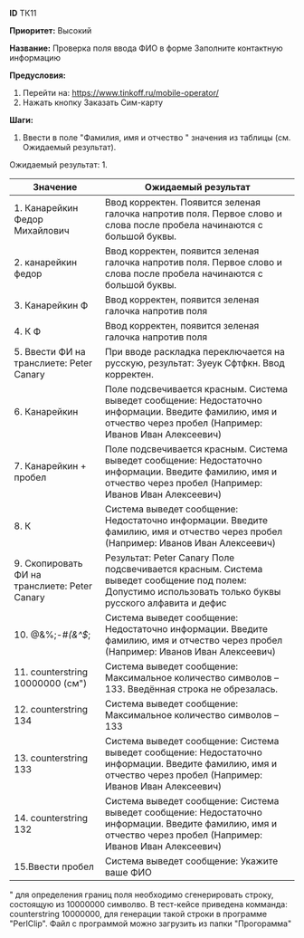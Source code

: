 **ID**		ТК11

**Приоритет:**	Высокий

**Название:** 	 Проверка поля ввода ФИО в форме Заполните контактную информацию

**Предусловия:**

1.	Перейти на: https://www.tinkoff.ru/mobile-operator/
2.	Нажать кнопку Заказать Сим-карту

**Шаги:**
1.	Ввести в поле "Фамилия, имя и отчество " значения из таблицы (см. Ожидаемый результат).

Ожидаемый результат:
1.

|    Значение                                         |    Ожидаемый результат                                                                                                                                                      |
|-----------------------------------------------------|-----------------------------------------------------------------------------------------------------------------------------------------------------------------------------|
|    1. Канарейкин Федор Михайлович                      |    Ввод корректен. Появится зеленая галочка напротив   поля.   Первое слово и слова после пробела начинаются с большой   буквы.                                             |
|    2. канарейкин федор                                  |    Ввод корректен, появится зеленая галочка напротив   поля.  Первое слово и слова после пробела начинаются с большой   буквы.                                                                                                                   |
|    3. Канарейкин Ф                                     |    Ввод корректен, появится зеленая галочка напротив   поля                                                                                                                 |
|   4. К Ф                                              |    Ввод корректен, появится зеленая галочка напротив   поля                                                                                                                 |
|   5. Ввести ФИ на транслиете:   Peter Canary          |    При вводе раскладка переключается на русскую,   результат: Зуеук Сфтфкн.   Ввод корректен.                                                                               |
|   6. Канарейкин                                       |    Поле подсвечивается красным. Система выведет   сообщение: Недостаточно информации. Введите фамилию, имя и отчество через   пробел (Например: Иванов Иван Алексеевич)     |
|    7. Канарейкин + пробел                              |    Поле подсвечивается красным.  Система выведет сообщение: Недостаточно   информации. Введите фамилию, имя и отчество через пробел (Например: Иванов   Иван Алексеевич)    |
|    8. К                                                |    Система выведет сообщение: Недостаточно информации.   Введите фамилию, имя и отчество через пробел (Например: Иванов Иван   Алексеевич)                                  |
|    9. Скопировать ФИ на транслиете:   Peter Canary     |    Результат: Peter Canary   Поле подсвечивается красным. Система выведет   сообщение под полем: Допустимо использовать только буквы русского алфавита и   дефис            |
|    10. @&%;-#*(&^$*;                                    |    Система выведет сообщение: Недостаточно информации.   Введите фамилию, имя и отчество через пробел (Например: Иванов Иван   Алексеевич)                                  |
|    11. counterstring 10000000 (см")                           |    Система выведет сообщение: Максимальное количество   символов – 133.   Введённая строка не обрезалась.                                                                   |
|    12. counterstring 134                                |    Система выведет сообщение: Максимальное количество   символов – 133                                                                                                      |
|    13. counterstring 133                                |    Система выведет сообщение: Система выведет   сообщение: Недостаточно информации. Введите фамилию, имя и отчество через   пробел (Например: Иванов Иван Алексеевич)       |
|    14. counterstring 132                                |    Система выведет сообщение: Система выведет   сообщение: Недостаточно информации. Введите фамилию, имя и отчество через   пробел (Например: Иванов Иван Алексеевич)       |
|    15.Ввести пробел                                    |    Система выведет сообщение: Укажите ваше ФИО                                                                                                                              |
" для определения границ поля необходимо сгенерировать строку, состоящую из 10000000 символво. В тест-кейсе приведена комманда: counterstring 10000000, для генерации такой строки в программе "PerlClip". Файл с программой можно загрузить из папки "Прогорамма"
